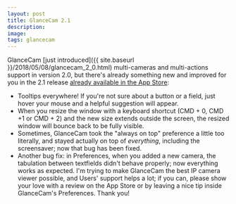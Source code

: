 ```yaml
---
layout: post
title: GlanceCam 2.1
description:
image:
tags: glancecam
---
```


GlanceCam [just introduced]({{ site.baseurl }}/2018/05/08/glancecam_2_0.html) multi-cameras and multi-actions support in version 2.0, but there's already something new and improved for you in the 2.1 release [already available in the App Store](https://itunes.apple.com/us/app/glancecam-ip-webcam-viewer/id1360797896?l=it&ls=1&mt=12):

* Tooltips everywhere! If you're not sure about a button or a field, just hover your mouse and a helpful suggestion will appear.
* When you resize the window with a keyboard shortcut (CMD + 0, CMD +1 or CMD + 2) and the new size extends outside the screen, the resized window will bounce back to be fully visible.
* Sometimes, GlanceCam took the "always on top" preference a little too literally, and stayed actually on top of *everything*, including the screensaver; now that bug has been fixed.
* Another bug fix: in Preferences, when you added a new camera, the tabulation between textfields didn't behave properly; now everything works as expected.
I'm trying to make GlanceCam the best IP camera viewer possible, and Users' support helps a lot; if you can, please show your love with a review on the App Store or by leaving a nice tip inside GlanceCam's Preferences. Thank you!